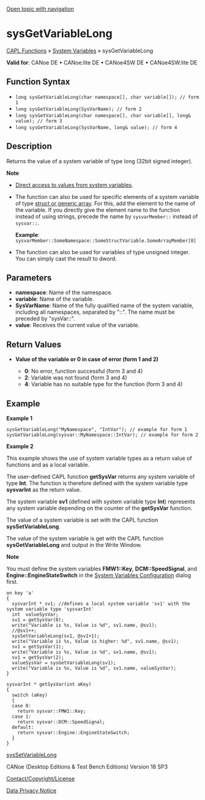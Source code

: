 [Open topic with navigation](../../../../../CANoeDEFamily.htm#Topics/CAPLFunctions/SystemVariables/Functions/CAPLfunctionSysGetVariableLong.md)

# sysGetVariableLong

[CAPL Functions](../../CAPLfunctions.md) » [System Variables](../CAPLfunctionsSystemVariablesOverview.md) » sysGetVariableLong

**Valid for**: CANoe DE • CANoe:lite DE • CANoe4SW DE • CANoe4SW:lite DE

## Function Syntax

- `long sysGetVariableLong(char namespace[], char variable[]); // form 1`
- `long sysGetVariableLong(SysVarName); // form 2`
- `long sysGetVariableLong(char namespace[], char variable[], long& value); // form 3`
- `long sysGetVariableLong(SysVarName, long& value); // form 4`

## Description

Returns the value of a system variable of type long (32bit signed integer).

**Note**

- [Direct access to values from system variables](../../../Shared/CAPL/SignalOrientedProgramming/SOPAccessSystemVariable.md).
- The function can also be used for specific elements of a system variable of type [struct or generic array](../../../Shared/SystemVariables/SysVar.md). For this, add the element to the name of the variable. If you directly give the element name to the function instead of using strings, precede the name by `sysvarMember::` instead of `sysvar::`.

  **Example**: `sysvarMember::SomeNamespace::SomeStructVariable.SomeArrayMember[0]`

- The function can also be used for variables of type unsigned integer. You can simply cast the result to dword.

## Parameters

- **namespace**: Name of the namespace.
- **variable**: Name of the variable.
- **SysVarName**: Name of the fully qualified name of the system variable, including all namespaces, separated by "::". The name must be preceded by "sysVar::".
- **value**: Receives the current value of the variable.

## Return Values

- **Value of the variable or 0 in case of error (form 1 and 2)**

  - **0**: No error, function successful (form 3 and 4)
  - **2**: Variable was not found (form 3 and 4)
  - **4**: Variable has no suitable type for the function (form 3 and 4)

## Example

**Example 1**

```plaintext
sysGetVariableLong("MyNamespace", "IntVar"); // example for form 1
sysGetVariableLong(sysvar::MyNamespace::IntVar); // example for form 2
```

**Example 2**

This example shows the use of system variable types as a return value of functions and as a local variable.

The user-defined CAPL function **getSysVar** returns any system variable of type **Int**. The function is therefore defined with the system variable type **sysvarInt** as the return value.

The system variable **sv1** (defined with system variable type **Int**) represents any system variable depending on the counter of the **getSysVar** function.

The value of a system variable is set with the CAPL function **sysSetVariableLong**.

The value of the system variable is get with the CAPL function **sysGetVariableLong** and output in the Write Window.

**Note**

You must define the system variables **FMW1::Key**, **DCM::SpeedSignal**, and **Engine::EngineStateSwitch** in the [System Variables Configuration](../../../Shared/SystemVariables/SysVarConfigUserDefined.md) dialog first.

```plaintext
on key 'a'
{
  sysvarInt * sv1; //defines a local system variable 'sv1' with the system variable type 'sysvarInt'
  int  valueSysVar;
  sv1 = getSysVar(0);
  write("Variable is %s, Value is %d", sv1.name, @sv1);
  //@sv1++;
  sysSetVariableLong(sv1, @sv1+1);
  write("Variable is %s, Value is higher: %d", sv1.name, @sv1);
  sv1 = getSysVar(1);
  write("Variable is %s, Value is %d", sv1.name, @sv1);
  sv1 = getSysVar(2);
  valueSysVar = sysGetVariableLong(sv1);
  write("Variable is %s, Value is %d", sv1.name, valueSysVar);
}

sysvarInt * getSysVar(int aKey)
{
  switch (aKey)
  {
  case 0:
    return sysvar::FMW1::Key;
  case 1:
    return sysvar::DCM::SpeedSignal;
  default:
    return sysvar::Engine::EngineStateSwitch;
  }
}
```

[sysSetVariableLong](CAPLfunctionSysSetVariableLong.md)

CANoe (Desktop Editions & Test Bench Editions) Version 18 SP3

[Contact/Copyright/License](../../../Shared/ContactCopyrightLicense.md)

[Data Privacy Notice](https://www.vector.com/int/en/company/get-info/privacy-policy/)
